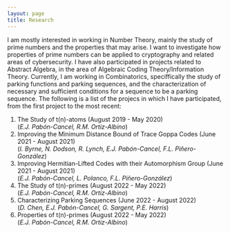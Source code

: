 ```yaml
---
layout: page
title: Research
---
```


<p> I am mostly interested in working in Number Theory, mainly the study of prime numbers and the properties that may arise. I want
to investigate how properties of prime numbers can be applied to cryptography and related areas of cybersecurity. I have also
participated in projects related to Abstract Algebra, in the area of Algebraic Coding Theory/Information Theory. Currently, I am working in 
Combinatorics, speciffically the study of parking functions and parking sequences, and the characterization of necessary and sufficient conditions 
for a sequence to be a parking sequence. The following is a list of the projecs in which I have participated, from the first project to 
the most recent: </p>

1. The Study of t(n)-atoms (August 2019 - May 2020) <br> (<i>E.J. Pabón-Cancel, R.M. Ortiz-Albino</i>)
2. Improving the Minimum Distance Bound of Trace Goppa Codes (June 2021 - August 2021) <br> (<i>I. Byrne, N. Dodson, R. Lynch, E.J. Pabón-Cancel, F.L. Piñero-González</i>)
3. Improving Hermitian-Lifted Codes with their Automorphism Group (June 2021 - August 2021) <br> (<i>E.J. Pabón-Cancel, L. Polanco, F.L. Piñero-González</i>)
4. The Study of t(n)-primes (August 2022 - May 2022) <br> (<i>E.J. Pabón-Cancel, R.M. Ortiz-Albino</i>) 
5. Characterizing Parking Sequences (June 2022 - August 2022) <br> (<i>D. Chen, E.J. Pabón-Cancel, G. Sargent, P.E. Harris</i>)
6. Properties of t(n)-primes (August 2022 - May 2022) <br> (<i>E.J. Pabón-Cancel, R.M. Ortiz-Albino</i>)
